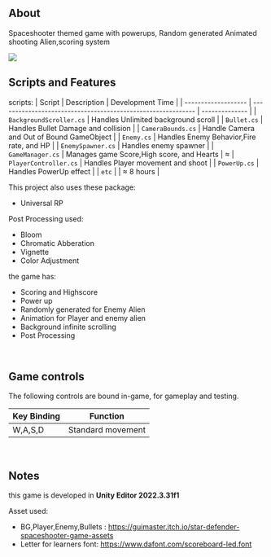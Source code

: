 ## About
Spaceshooter themed game with powerups, Random generated Animated shooting Alien,scoring system 

<tbody>
    <tr>
      <td><img src="https://github.com/kelvin-wu13/kelvin-wu13/blob/main/GIF/SpaceShooter.gif"/></td>
    </tr>
  
<br>

## Scripts and Features
scripts:
|  Script       | Description                                                  | Development Time |
| ------------------- | ------------------------------------------------------------ | -------------- |
| `BackgroundScroller.cs` | Handles Unlimited background scroll |
| `Bullet.cs` | Handles Bullet Damage and collision |
| `CameraBounds.cs`  | Handle Camera and Out of Bound GameObject |
| `Enemy.cs`  | Handles Enemy Behavior,Fire rate, and HP |
| `EnemySpawner.cs`  | Handles enemy spawner |
| `GameManager.cs`  | Manages game Score,High score, and Hearts | ≈ 
| `PlayerController.cs`  | Handles Player movement and shoot |
| `PowerUp.cs`  | Handles PowerUp effect  |
| `etc`  | | ≈ 8 hours |

This project also uses these package:
- Universal RP

Post Processing used:
- Bloom
- Chromatic Abberation
- Vignette
- Color Adjustment

the game has:
- Scoring and Highscore 
- Power up
- Randomly generated for Enemy Alien
- Animation for Player and enemy alien
- Background infinite scrolling
- Post Processing 

<br>

## Game controls
The following controls are bound in-game, for gameplay and testing.

| Key Binding       | Function          |
| ----------------- | ----------------- |
| W,A,S,D           | Standard movement |

<br>

## Notes
this game is developed in **Unity Editor 2022.3.31f1**

Asset used:
- BG,Player,Enemy,Bullets : https://guimaster.itch.io/star-defender-spaceshooter-game-assets
- Letter for learners font: https://www.dafont.com/scoreboard-led.font

